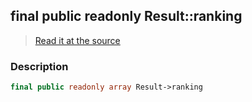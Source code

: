 ## final public readonly Result::ranking

> [Read it at the source](https://github.com/julien-boudry/Condorcet/blob/master/src/Result.php#L22)

### Description    

```php
final public readonly array Result->ranking 
```


    